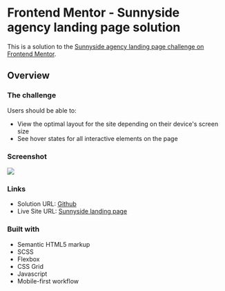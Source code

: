 # Frontend Mentor - Sunnyside agency landing page solution

This is a solution to the [Sunnyside agency landing page challenge on Frontend Mentor](https://www.frontendmentor.io/challenges/sunnyside-agency-landing-page-7yVs3B6ef).

## Overview

### The challenge

Users should be able to:

- View the optimal layout for the site depending on their device's screen size
- See hover states for all interactive elements on the page

### Screenshot

![](https://i.imgur.com/5YAtkHw.png)

### Links

- Solution URL: [Github](https://github.com/NNICEEt/sunnyside-landing-page/)
- Live Site URL: [Sunnyside landing page](https://sunnyside-landing-page-nniceet.netlify.app/)

### Built with

- Semantic HTML5 markup
- SCSS
- Flexbox
- CSS Grid
- Javascript
- Mobile-first workflow
